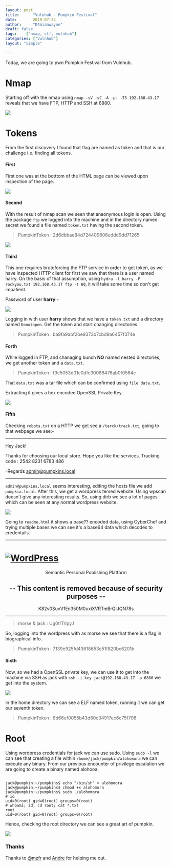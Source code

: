 ```yaml
---
layout: post
title:      "Vulnhub - Pumpkin Festival"
date:       2019-07-24
author:     "D4mianwayne"
draft: false
tags:    ["nmap, ctf, vulnhub"]
categories: ["Vulnhub"]
layout: "simple"

---
```


Today, we are going to pwn Pumpkin Festival from Vulnhub.

<!-- more -->

# Nmap

Starting off with the nmap using `nmap -sV -sC -A -p- -T5 192.168.43.17` reveals that we have FTP, HTTP and SSH at 6880.

![](/img/Pumpkin-Festival/nmap.png) 

# Tokens

From the first discovery I found that flag are named as token and that is our challenge i.e. finding all tokens.

#### First

First one was at the botttom of the HTML page can be viewed upon inspection of the page.

![](/img/Pumpkin-Festival/first.png) 

#### Second

With the result of nmap scan we seen that anaonymous login is open. Using the package `ftp` we logged into the machine and  in the directory named secret we found a file named `token.txt` having the second token.

>PumpkinToken : 2d6dbbae84d724409606eddd9dd71265

![](/img/Pumpkin-Festival/second.png)

#### Third

This one requires bruteforcing the FTP service in order to get token, as we have inspected HTTP client for first we saw that there is a user named harry. On the basis of that assumption, using `hydra -l harry -P rockyou.txt 192.168.43.17 ftp -t 60`, it will take some time so don't get impatient.

Password of user **harry**:-

![](/img/Pumpkin-Festival/harry-ftp.png)

Logging in with user **harry** shows that we have a `token.txt` and a directory named `Donotopen`. Get the token and start changing directories.

>PumpkinToken : ba9fa9abf2be9373b7cbd9a6457f374e

#### Forth          

While logged in FTP, and chanaging bunch **NO** named nested directories, we get another token and a `data.txt`.

>PumpkinToken : f9c5053d01e0dfc30066476ab0f0564c

That `data.txt` was a tar file which can be confirmed using `file data.txt`. 

Extracting it gives a hex encoded OpenSSL Private Key.

![](/img/Pumpkin-Festival/tarfile.png)

#### Fifth

Checking `robots.txt` on a HTTP we get see a `/tarck/track.txt`, going to that webpage we see:-

***

Hey Jack!

Thanks for choosing our local store. Hope you like the services.
Tracking code : 2542 8231 6783 486

-Regards 
admin@pumpkins.local

***

`admin@pumpkins.local` seems interesting, editing the hosts file we add `pumpkia.local`. After this, we get a wordpress temed website. Using wpscan doesn't give any interesting results. So, using dirb we see a lot of pages which can be seen at any normal wordpress website.

![](/img/Pumpkin-Festival/dirb.png)

Going to `readme.html` it shows a base?? encoded data, using CyberChef and trying multiple bases we can see it's a base64 data which decodes to credentails.

***

<!DOCTYPE html>
<html>
<head>
	<meta name="viewport" content="width=device-width" />
</head>
<body>
<h1 id="logo">
	<a href="https://wordpress.org/"><img alt="WordPress" src="wp-admin/images/wordpress-logo.png" /></a>
</h1>
<p style="text-align: center">Semantic Personal Publishing Platform</p>

<center><h2>-- This content is removed because of security purposes --</h2>
<p>K82v0SuvV1En350M0uxiXVRTmBrQIJQN78s</p></center>

</body>
</html>

***

>morse & jack : Ug0t!TrIpyJ

So, logging into the wordpress with as morse we see that there is a flag in biographical info.

>PumpkinToken : 7139e925fd43618653e51f820bc6201b

#### Sixth

Now, so we had a OpenSSL private key, we can use it to get into the machine via SSH as jack with `ssh -i key jack@192.168.43.17 -p 6880` we get into the system.

![](/img/Pumpkin-Festival/ssh.png)

In the home directory we can see a ELF named token, running it we can get our seventh token.

>PumpkinToken : 8d66ef0055b43d80c34917ec6c75f706


# Root

Using wordpress credentials for jack we can use sudo. Using `sudo -l` we can see that creating a file within `/home/jack/pumpkin/alohomora` we can execute any binary. From our previous encounter of privilege escalation we are going to create a binary named alohooa.

```

jack@pumpkin:~/pumpkins$ echo "/bin/sh" > alohomora
jack@pumpkin:~/pumpkins$ chmod +x alohomora
jack@pumpkin:~/pumpkins$ sudo ./alohomora
# id
uid=0(root) gid=0(root) groups=0(root)
# whoami; id; cd root; cat *.txt
root
uid=0(root) gid=0(root) groups=0(root)

```

Hence, checking the root directory we can see a great art of pumpkin.


![](/img/Pumpkin-Festival/root.png)


### Thanks

Thanks to [@mzfr](https://twitter.com/0xmzfr) and [Andre](https://twitter.com/mrhenrike) for helping me out.



